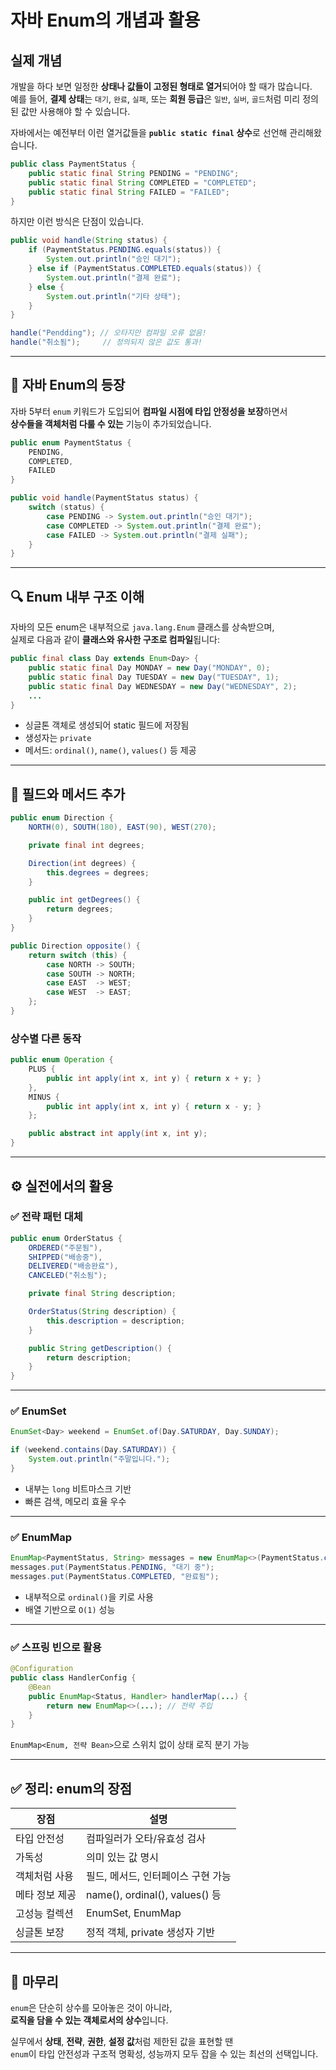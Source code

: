 # 자바 Enum의 개념과 활용
## 실제 개념
개발을 하다 보면 일정한 **상태나 값들이 고정된 형태로 열거**되어야 할 때가 많습니다.  
예를 들어, **결제 상태**는 `대기`, `완료`, `실패`, 또는 **회원 등급**은 `일반`, `실버`, `골드`처럼 미리 정의된 값만 사용해야 할 수 있습니다.

자바에서는 예전부터 이런 열거값들을 **`public static final` 상수**로 선언해 관리해왔습니다.

```java
public class PaymentStatus {
    public static final String PENDING = "PENDING";
    public static final String COMPLETED = "COMPLETED";
    public static final String FAILED = "FAILED";
}
```

하지만 이런 방식은 단점이 있습니다.

```java
public void handle(String status) {
    if (PaymentStatus.PENDING.equals(status)) {
        System.out.println("승인 대기");
    } else if (PaymentStatus.COMPLETED.equals(status)) {
        System.out.println("결제 완료");
    } else {
        System.out.println("기타 상태");
    }
}

handle("Pendding"); // 오타지만 컴파일 오류 없음!
handle("취소됨");     // 정의되지 않은 값도 통과!
```

---

## 🧩 자바 Enum의 등장

자바 5부터 `enum` 키워드가 도입되어 **컴파일 시점에 타입 안정성을 보장**하면서  
**상수들을 객체처럼 다룰 수 있는** 기능이 추가되었습니다.

```java
public enum PaymentStatus {
    PENDING,
    COMPLETED,
    FAILED
}
```

```java
public void handle(PaymentStatus status) {
    switch (status) {
        case PENDING -> System.out.println("승인 대기");
        case COMPLETED -> System.out.println("결제 완료");
        case FAILED -> System.out.println("결제 실패");
    }
}
```

---

## 🔍 Enum 내부 구조 이해

자바의 모든 enum은 내부적으로 `java.lang.Enum` 클래스를 상속받으며,  
실제로 다음과 같이 **클래스와 유사한 구조로 컴파일**됩니다:

```java
public final class Day extends Enum<Day> {
    public static final Day MONDAY = new Day("MONDAY", 0);
    public static final Day TUESDAY = new Day("TUESDAY", 1);
    public static final Day WEDNESDAY = new Day("WEDNESDAY", 2);
    ...
}
```

- 싱글톤 객체로 생성되어 static 필드에 저장됨
- 생성자는 `private`
- 메서드: `ordinal()`, `name()`, `values()` 등 제공

---

## 🧱 필드와 메서드 추가

```java
public enum Direction {
    NORTH(0), SOUTH(180), EAST(90), WEST(270);

    private final int degrees;

    Direction(int degrees) {
        this.degrees = degrees;
    }

    public int getDegrees() {
        return degrees;
    }
}
```

```java
public Direction opposite() {
    return switch (this) {
        case NORTH -> SOUTH;
        case SOUTH -> NORTH;
        case EAST  -> WEST;
        case WEST  -> EAST;
    };
}
```

### 상수별 다른 동작

```java
public enum Operation {
    PLUS {
        public int apply(int x, int y) { return x + y; }
    },
    MINUS {
        public int apply(int x, int y) { return x - y; }
    };

    public abstract int apply(int x, int y);
}
```

---

## ⚙️ 실전에서의 활용

### ✅ 전략 패턴 대체

```java
public enum OrderStatus {
    ORDERED("주문됨"),
    SHIPPED("배송중"),
    DELIVERED("배송완료"),
    CANCELED("취소됨");

    private final String description;

    OrderStatus(String description) {
        this.description = description;
    }

    public String getDescription() {
        return description;
    }
}
```

---

### ✅ EnumSet

```java
EnumSet<Day> weekend = EnumSet.of(Day.SATURDAY, Day.SUNDAY);

if (weekend.contains(Day.SATURDAY)) {
    System.out.println("주말입니다.");
}
```

- 내부는 `long` 비트마스크 기반
- 빠른 검색, 메모리 효율 우수

---

### ✅ EnumMap

```java
EnumMap<PaymentStatus, String> messages = new EnumMap<>(PaymentStatus.class);
messages.put(PaymentStatus.PENDING, "대기 중");
messages.put(PaymentStatus.COMPLETED, "완료됨");
```

- 내부적으로 `ordinal()`을 키로 사용
- 배열 기반으로 `O(1)` 성능

---

### ✅ 스프링 빈으로 활용

```java
@Configuration
public class HandlerConfig {
    @Bean
    public EnumMap<Status, Handler> handlerMap(...) {
        return new EnumMap<>(...); // 전략 주입
    }
}
```

`EnumMap<Enum, 전략 Bean>`으로 스위치 없이 상태 로직 분기 가능

---

## ✅ 정리: enum의 장점

| 장점 | 설명 |
|------|------|
| 타입 안전성 | 컴파일러가 오타/유효성 검사 |
| 가독성 | 의미 있는 값 명시 |
| 객체처럼 사용 | 필드, 메서드, 인터페이스 구현 가능 |
| 메타 정보 제공 | name(), ordinal(), values() 등 |
| 고성능 컬렉션 | EnumSet, EnumMap |
| 싱글톤 보장 | 정적 객체, private 생성자 기반 |

---

## 🧩 마무리

`enum`은 단순히 상수를 모아놓은 것이 아니라,  
**로직을 담을 수 있는 객체로서의 상수**입니다.

실무에서 **상태**, **전략**, **권한**, **설정 값**처럼 제한된 값을 표현할 땐  
`enum`이 타입 안전성과 구조적 명확성, 성능까지 모두 잡을 수 있는 최선의 선택입니다.
